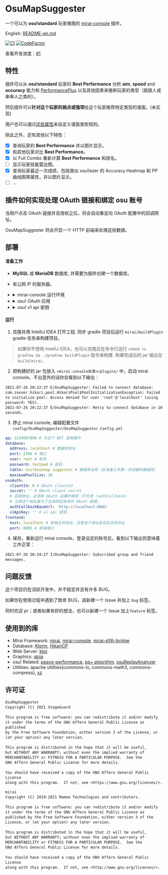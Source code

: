 # OsuMapSuggester

一个可以为 **osu!standard** 玩家推图的 [mirai-console](https://github.com/mamoe/mirai-console) 插件。

English: [README-en.md](README-en.md)

[![CI](https://github.com/StageGuard/OsuMapSuggester/actions/workflows/build.yml/badge.svg)](https://github.com/StageGuard/OsuMapSuggester/actions/workflows/build.yml) [![CodeFactor](https://www.codefactor.io/repository/github/stageguard/osumapsuggester/badge/main)](https://www.codefactor.io/repository/github/stageguard/osumapsuggester/overview/main)

查看开发进度：[#1](https://github.com/StageGuard/OsuMapSuggester/issues/1)

## 特性

插件可以从 **osu!standard** 玩家的 **Best Performance** 分析 **aim**, **speed** and **accuracy** 能力和 [PerformancePlus](https://syrin.me/pp+/) 以及其他因素来推断玩家的类型（跳跳人或串串人之类的）。

然后插件可以**针对这个玩家的弱点或强项**给这个玩家推荐特定类型的谱面。(未实现)

用户也可以通过[这些属性](https://github.com/StageGuard/OsuMapSuggester/blob/main/src/main/kotlin/me/stageguard/obms/database/model/BeatmapSkill.dao.kt#L22)来自定义谱面类型规则。

除此之外，还有其他以下特性：

- [x] 查询玩家的 **Best Performance** 并以图片显示。
- [x] 和其他玩家对比 **Best Performance**。
- [x] 以 Full Combo 重新计算 **Best Performance** 和排名。
- [ ] 显示玩家技能雷达图。
- [x] 查询玩家最近一次成绩，包括类似 osu!lazer 的 Accuracy Heatmap 和 PP 曲线图等属性，并以图片显示。
- [ ] ...

## 插件如何实现处理 OAuth 链接和绑定 osu 账号

当用户点击 OAuth 链接并且授权之后，将会自动重定向 OAuth 配置中的回调网址。

OsuMapSuggester 将会开启一个 HTTP 前端来处理这些数据。

## 部署

#### 准备工作

- **MySQL** 或 **MariaDB** 数据库, 并需要为插件创建一个数据库。

- 有公网 IP 的服务器。

- <details> <summary>mirai-console 运行环境</summary>
      点击查看如何部署 mirai-console 环境: <a href="https://github.com/mamoe/mirai/blob/dev/docs/UserManual.md">https://github.com/mamoe/mirai/blob/dev/docs/UserManual.md</a>
  </details>

- <details> <summary>osu! OAuth 应用</summary>
		1. 前往 <a href="https://osu.ppy.sh/home/account/edit">https://osu.ppy.sh/home/account/edit</a><br><br>
      2. 点击 <b>New OAuth Application</b><br>
      <img src="static/new_oauth_app_button.png" alt="new_oauth_app_button"/><br><br>
      3. 把 <b>Application Callback URL</b> 设为 <b>http://&lt;你的服务器 IP 或域名&gt;:端口/authCallback</b><br>
      <img src="static/new_oauth_app.png" height="200" alt="new_oauth_app"/><br><br>
      4. 复制 <b>Client Id</b> 和 <b>Client Secret</b>.<br>
      <img src="static/oauth.png" height="200" alt="oauth"/>
  </details>
  
- <details> <summary>osu! v1 api 密钥</summary>
      点击申请一个 v1 api 密钥: <a href="https://osu.ppy.sh/p/api/">https://osu.ppy.sh/p/api/</a>
  </details>

#### 运行

1. 克隆并用 IntelliJ IDEA 打开工程. 同步 gradle 项目后运行 `mirai/buildPlugin` gradle 任务来构建项目。

> 如果你不想用 IntelliJ IDEA，也可以克隆后在命令行运行 `chmod +x gradlew && ./gradlew buildPlugin` 指令来构建. 构建完成后的 jar 输出在 `build/mirai`.

2. 把构建好的 jar 包放入 `<mirai-console目录>/plugins/` 中，启动 mirai console，不出意外的话你会看到以下输出：

```
2021-07-26 20:22:37 E/OsuMapSuggester: Failed to connect database: com.zaxxer.hikari.pool.HikariPool$PoolInitializationException: Failed to initialize pool: Access denied for user 'root'@'localhost' (using password: YES).
2021-07-26 20:22:37 E/OsuMapSuggester: Retry to connect database in 10 seconds.
```

3. 停止 mirai console, 编辑配置文件 `config/OsuMapSuggester/OsuMapSuggester.Config.yml`

```yaml
qq: 1234567890 # 为这个 BOT 启用插件
database: 
  address: localhost # 数据库地址
  port: 3306 # 端口
  user: root # 账号
  password: testpwd # 密码
  table: osu!beatmap suggester # 数据库名称（在准备工作第一步创建的数据库）
  maximumPoolSize: 10
osuAuth: 
  clientId: 0 # OAuth clientId
  secret: '' # OAuth client secret
  # 回调地址，必须和 OAuth 设置的相同（不包含 /authCallback)
  # 注意这个地址是为了生成绑定账号的 OAuth 链接。
  authCallbackBaseUrl: 'http://localhost:8081' 
  v1ApiKey: '' # vi api 密钥
frontend:
  host: localhost # 前端主机地址，注意这个地址是实际主机地址
  port: 8081 # 前端端口
```

4. 保存，重新运行 mirai console，登录设定的账号后，看到以下输出则意味着工作正常：

```
2021-07-26 20:34:27 I/OsuMapSuggester: Subscribed group and friend messages.
```

## 问题反馈

这个项目仍在活跃开发中，并不稳定并且有许多 BUG。

如果你在使用过程中遇到了致命 BUG，请新建一个 Issue 并加上 `bug` 标签。

同时欢迎 pr；或者如果有好的想法，也可以新建一个 Issue 加上`feature` 标签。

## 使用到的库

- Mirai Framework: [mirai](https://github.com/mamoe/mirai/), [mirai-console](https://github.com/mamoe/mirai-console), [mirai-slf4j-bridge](https://github.com/project-mirai/mirai-slf4j-bridge)
- Database: [Ktorm](https://github.com/kotlin-orm/ktorm), [HikariCP](https://github.com/brettwooldridge/HikariCP)
- Web Server: [ktor](https://github.com/ktorio/ktor)
- Graphics: [skija](https://github.com/JetBrains/skija)
- osu! Related: [peace-performance](https://github.com/Pure-Peace/peace-performance), [pp+ algorithm](https://github.com/Syriiin/osu), [osuReplayAnalyzer](https://github.com/firedigger/osuReplayAnalyzer)
- Utilities: apache utilities(commons-io, commons-math3, commons-compress), [xz](https://tukaani.org/xz/java.html)

## 许可证

```
OsuMapSuggester
Copyright (C) 2021 StageGuard

This program is free software: you can redistribute it and/or modify
it under the terms of the GNU Affero General Public License as published
by the Free Software Foundation, either version 3 of the License, or
(at your option) any later version.

This program is distributed in the hope that it will be useful,
but WITHOUT ANY WARRANTY; without even the implied warranty of
MERCHANTABILITY or FITNESS FOR A PARTICULAR PURPOSE.  See the
GNU Affero General Public License for more details.

You should have received a copy of the GNU Affero General Public License
along with this program.  If not, see <https://www.gnu.org/licenses/>.
```

```
mirai
Copyright (C) 2019-2021 Mamoe Technologies and contributors.

This program is free software: you can redistribute it and/or modify
it under the terms of the GNU Affero General Public License as
published by the Free Software Foundation, either version 3 of the
License, or (at your option) any later version.

This program is distributed in the hope that it will be useful,
but WITHOUT ANY WARRANTY; without even the implied warranty of
MERCHANTABILITY or FITNESS FOR A PARTICULAR PURPOSE.  See the
GNU Affero General Public License for more details.

You should have received a copy of the GNU Affero General Public License
along with this program.  If not, see <http://www.gnu.org/licenses/>.
```
